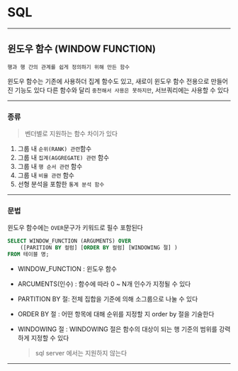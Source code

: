 # SQL
---
## 윈도우 함수 (WINDOW FUNCTION)
```
행과 행 간의 관계를 쉽게 정의하기 위해 만든 함수
```
윈도우 함수는 기존에 사용하더 집계 함수도 있고, 새로이 윈도우 함수 전용으로 만들어진 기능도 있다
다른 함수와 달리 `중천해서 사용은 못하지만`, 서브쿼리에는 사용할 수 있다

---
### 종류
> 벤더별로 지원하는 함수 차이가 있다

1. 그룹 내 `순위(RANK) 관련`함수
2. 그룹 내 `집계(AGGREGATE) 관련` 함수
3. 그룹 내 `행 순서 관련` 함수
4. 그룹 내 `비율 관련` 함수
5. 선형 분석을 포함한 `통계 분석 함수`

---
### 문법
윈도우 함수에는 `OVER`문구가 키워드로 필수 포함된다
```sql
SELECT WINDOW_FUNCTION (ARGUMENTS) OVER
    ([PARITION BY 컬럼] [ORDER BY 컬럼] [WINDOWING 절] )
FROM 테이블 명;
```
- WINDOW_FUNCTION : 윈도우 함수

- ARCUMENTS(인수) : 함수에 따라 0 ~ N개 인수가 지정될 수 있다
- PARTITION BY 절: 전체 집합을 기준에 의해 소그룹으로 나눌 수 있다
- ORDER BY 절 : 어떤 항목에 대해 순위를 지정할 지 order by 절을 기술한다
- WINDOWING 절 : WINDOWING 절은 함수의 대상이 되는 행 기준의 범위를 강력하게 지정할 수 있다
    > sql server 에서는 지원하지 않는다

---